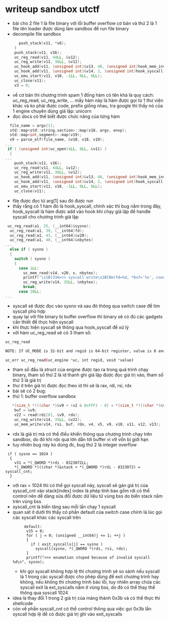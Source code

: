 # writeup sandbox utctf
- bài cho 2 file 1 là file binary với lỗi buffer overflow cơ bản và thứ 2 là 1 file tên loader được dùng làm sandbox để run file binary
- decompile file sandbox
```c
      push_stack(v11, *v6);
    }
    push_stack(v11, v16);
    uc_reg_read(v11, 44LL, &v12);
    uc_reg_write(v11, 36LL, &v12);
    uc_hook_add(v11, (unsigned int)&v13, 48, (unsigned int)hook_mem_invalid, 0, 1, 0LL);
    uc_hook_add(v11, (unsigned int)&v14, 2, (unsigned int)hook_syscall, 0, 1, 0LL);
    uc_emu_start(v11, v10, -1LL, 0LL, 0LL);
    uc_close(v11);
    v3 = 0;
```
- về cơ bản thì chương trình spam 1 đống hàm có tên khá là quy cách: uc_reg_read, uc_reg_write, ... mấy hàm này là hàm được gọi từ 1 thư viện khác và ko phải được code, prefix giống nhau, tra google thì thấy nó của 1 engine chuyên dùng giả lập: unicorn
- đọc docs có thể biết được chức năng của từng hàm
```c
  file_name = argv[1];
  std::map<std::string,section>::map(v18, argv, envp);
  std::map<int,segment>::map(v19);
  v9 = parse_elf(file_name, &v10, v18, v19);
...
 if ( (unsigned int)uc_open(4LL, 8LL, &v11) )
  {
...
    push_stack(v11, v16);
    uc_reg_read(v11, 44LL, &v12);
    uc_reg_write(v11, 36LL, &v12);
    uc_hook_add(v11, (unsigned int)&v13, 48, (unsigned int)hook_mem_invalid, 0, 1, 0LL);
    uc_hook_add(v11, (unsigned int)&v14, 2, (unsigned int)hook_syscall, 0, 1, 0LL);
    uc_emu_start(v11, v10, -1LL, 0LL, 0LL);
    uc_close(v11);
```
- file được đọc từ arg[1] sau đó được run
- thấy rằng có 1 hàm đó là hook_syscall, chính xác thì bug nằm trong đây, hook_syscall là hàm được add vào hook khi chạy giả lập để handle syscall cho chương trình giả lập
```c
 uc_reg_read(a1, 35, (__int64)&sysno);
  uc_reg_read(a1, 39, (__int64)fd);
  uc_reg_read(a1, 43, (__int64)&v20);
  uc_reg_read(a1, 40, (__int64)&nbytes)
...
  else if ( sysno )
  {
    switch ( sysno )
    {
      case 1LL:
        uc_mem_read(v14, v20, s, nbytes);
        printf("\x1B[33m>>> syscall write\x1B[0m(fd=%d, *buf='%s', count=%d)\n", fd[0], s, nbytes);
        uc_reg_write(v14, 35LL, &nbytes);
        break;
      case 20LL:
...
```
- syscall sẽ được đọc vào sysno và sau đó thông qua switch case để tìm syscall phù hợp 
- quay lại với file binary bị buffer overflow thì binary sẽ có đủ các gadgets cần thiết để thực hiện syscall
- khi thực hiện syscall sẽ thông qua hook_syscall để xử lý
- với hàm uc_reg_read sẽ có 3 tham số:
```bash
uc_reg_read

NOTE: If UC_MODE is 32-bit and regid is 64-bit register, value is 0 and uc_reg_read returns NO error (UC_ERROK).

uc_err uc_reg_read(uc_engine *uc, int regid, void *value)
```
- tham số đầu là struct của engine được tạo ra trong quá trình chạy binary, tham số thứ 2 là id thanh ghi giả lặp được đọc giá trị vào, tham số thứ 3 là giá trị
- thư ở trên giá trị được đọc theo id thì sẽ là rax, rdi, rsi, rdx
- bài sẽ có 2 bug:
- thứ 1: buffer overflow sandbox
```c
   *(size_t *)((char *)&v9 + (v2 & 0xFFF) - 8) = *(size_t *)((char *)&v9 + (v2 & 0xFFF) - 8);
    buf = &v9;
    v22 = read(rdi[0], &v9, rdx);
    uc_reg_write(v14, 35LL, &v22);
    uc_mem_write(v14, rsi, buf, rdx, v4, v5, v9, v10, v11, v12, v13);
```

- rdx là giá trị mà có thể điều khiển thông qua chương trình chạy trên sandbox, do đó khi rdx quá lớn dẫn tới buffer vì v9 vốn bị giới hạn
- tuy nhiên bug này ko dùng đc, bug thứ 2 là integer overflow
```
 if ( sysno == 1024 )
  {
    v31 = *(_QWORD *)rdi - 8323072LL;
    *(_DWORD *)((char *)&stack + *(_QWORD *)rdi - 8323072) = syscall_cnt;
  }
```
- với rax = 1024 thì có thể gọi syscall này, syscall sẽ gán giá trị của syscall_cnt vào stack[index] index là phép tính bao gồm rdi có thể control nên dễ dàng sửa đổi được dữ liệu từ vùng bss do biến stack nằm trên vùng bss
- syscall_cnt là biến tăng sau mỗi lần chạy 1 syscall
- quan sát ở dưới thì thấy có phần default của switch case chính là lúc gọi các syscall khác các syscall trên
  ```
       default:
        v15 = 0;
        for ( j = 0; (unsigned __int64)j <= 1; ++j )
        {
          if ( exit_syscalls[j] == sysno )
            syscall(sysno, *(_QWORD *)rdi, rsi, rdx);
        }
        printf(">>> enumation stoped because of invalid syscall %d\n", sysno);
  ```
  - khi gọi syscall không hợp lệ thì chương trình sẽ so sánh nếu syscall là 1 trong các syscall được cho phép dùng để exit chương trình hay không, nếu không thì chương trình báo lỗi, tuy nhiên array chứa các syscall exit là ext_syscalls nằm ở vùng bss, do đó có thể thay thế thông qua syscall 1024
- idea là thay đổi 1 trong 2 giá trị của mảng thành 0x3b và có thể thực thi shellcode
- còn về phần syscall_cnt có thể control thông qua việc gọi 0x3b lần syscall hợp lệ để có được giá trị ghi vào exit_syscalls
